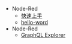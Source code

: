 - Node-Red
  - [快速上手](iot/nodered/index.md)
  - [hello-word](iot/nodered/helloworld)
- Node-Red
  - [GraphQL Explorer](iot/graphql/explorer.md)
